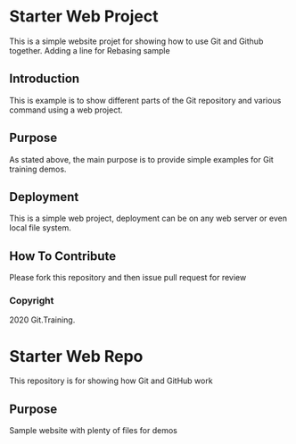 # Starter Web Project
This is a simple website projet for showing how to use Git and Github together.
Adding a line for Rebasing sample

## Introduction
This is example is to show different parts of the Git repository and various command
using a web project.

## Purpose

As stated above, the main purpose is to provide simple examples for Git training demos.

## Deployment

This is a simple web project, deployment can be on any web server or even local file system.


## How To Contribute

Please fork this repository and then issue pull request for review

### Copyright
2020 Git.Training.

# Starter Web Repo

This repository is for showing how Git and GitHub work

## Purpose

Sample website with plenty of files for demos
